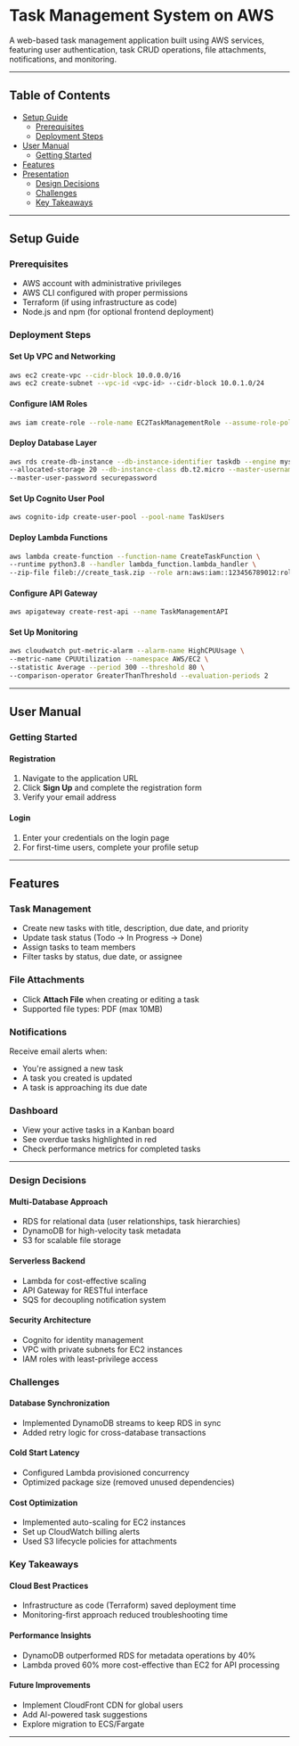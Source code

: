 
# Task Management System on AWS

A web-based task management application built using AWS services, featuring user authentication, task CRUD operations, file attachments, notifications, and monitoring.

---

## Table of Contents

- [Setup Guide](#setup-guide)  
  - [Prerequisites](#prerequisites)  
  - [Deployment Steps](#deployment-steps)  
- [User Manual](#user-manual)  
  - [Getting Started](#getting-started)  
- [Features](#features)  
- [Presentation](#presentation)  
  - [Design Decisions](#design-decisions)  
  - [Challenges](#challenges)  
  - [Key Takeaways](#key-takeaways)  

---


## Setup Guide

### Prerequisites

- AWS account with administrative privileges  
- AWS CLI configured with proper permissions  
- Terraform (if using infrastructure as code)  
- Node.js and npm (for optional frontend deployment)  

### Deployment Steps

#### Set Up VPC and Networking

```bash
aws ec2 create-vpc --cidr-block 10.0.0.0/16
aws ec2 create-subnet --vpc-id <vpc-id> --cidr-block 10.0.1.0/24
```

#### Configure IAM Roles

```bash
aws iam create-role --role-name EC2TaskManagementRole --assume-role-policy-document file://ec2-trust-policy.json
```

#### Deploy Database Layer

```bash
aws rds create-db-instance --db-instance-identifier taskdb --engine mysql \
--allocated-storage 20 --db-instance-class db.t2.micro --master-username admin \
--master-user-password securepassword
```

#### Set Up Cognito User Pool

```bash
aws cognito-idp create-user-pool --pool-name TaskUsers
```

#### Deploy Lambda Functions

```bash
aws lambda create-function --function-name CreateTaskFunction \
--runtime python3.8 --handler lambda_function.lambda_handler \
--zip-file fileb://create_task.zip --role arn:aws:iam::123456789012:role/lambda-execution-role
```

#### Configure API Gateway

```bash
aws apigateway create-rest-api --name TaskManagementAPI
```

#### Set Up Monitoring

```bash
aws cloudwatch put-metric-alarm --alarm-name HighCPUUsage \
--metric-name CPUUtilization --namespace AWS/EC2 \
--statistic Average --period 300 --threshold 80 \
--comparison-operator GreaterThanThreshold --evaluation-periods 2
```

---

## User Manual

### Getting Started

#### Registration

1. Navigate to the application URL  
2. Click **Sign Up** and complete the registration form  
3. Verify your email address  

#### Login

1. Enter your credentials on the login page  
2. For first-time users, complete your profile setup  

---

## Features

### Task Management

- Create new tasks with title, description, due date, and priority  
- Update task status (Todo → In Progress → Done)  
- Assign tasks to team members  
- Filter tasks by status, due date, or assignee  

### File Attachments

- Click **Attach File** when creating or editing a task  
- Supported file types: PDF (max 10MB)  

### Notifications

Receive email alerts when:  
- You're assigned a new task  
- A task you created is updated  
- A task is approaching its due date  

### Dashboard

- View your active tasks in a Kanban board  
- See overdue tasks highlighted in red  
- Check performance metrics for completed tasks  

---

### Design Decisions

#### Multi-Database Approach

- RDS for relational data (user relationships, task hierarchies)  
- DynamoDB for high-velocity task metadata  
- S3 for scalable file storage  

#### Serverless Backend

- Lambda for cost-effective scaling  
- API Gateway for RESTful interface  
- SQS for decoupling notification system  

#### Security Architecture

- Cognito for identity management  
- VPC with private subnets for EC2 instances  
- IAM roles with least-privilege access  

### Challenges

#### Database Synchronization

- Implemented DynamoDB streams to keep RDS in sync  
- Added retry logic for cross-database transactions  

#### Cold Start Latency

- Configured Lambda provisioned concurrency  
- Optimized package size (removed unused dependencies)  

#### Cost Optimization

- Implemented auto-scaling for EC2 instances  
- Set up CloudWatch billing alerts  
- Used S3 lifecycle policies for attachments  

### Key Takeaways

#### Cloud Best Practices

- Infrastructure as code (Terraform) saved deployment time  
- Monitoring-first approach reduced troubleshooting time  

#### Performance Insights

- DynamoDB outperformed RDS for metadata operations by 40%  
- Lambda proved 60% more cost-effective than EC2 for API processing  

#### Future Improvements

- Implement CloudFront CDN for global users  
- Add AI-powered task suggestions  
- Explore migration to ECS/Fargate  

---
